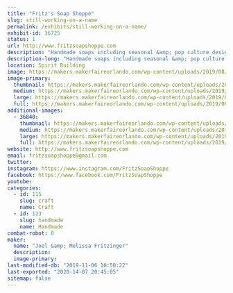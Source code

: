 ```yaml
---
title: "Fritz's Soap Shoppe"
slug: still-working-on-a-name
permalink: /exhibits/still-working-on-a-name/
exhibit-id: 36725
status: 1
url: http://www.fritzsoapshoppe.com
description: "Handmade soaps including seasonal &amp; pop culture designs."
description-long: "Handmade soaps including seasonal &amp; pop culture designs."
location: Spirit Building
image: https://makers.makerfaireorlando.com/wp-content/uploads/2019/08/68784534_100198098023462_1881906784793264128_o-1024x768.jpg
image-primary:
  thumbnail: https://makers.makerfaireorlando.com/wp-content/uploads/2019/08/68784534_100198098023462_1881906784793264128_o-150x150.jpg
  medium: https://makers.makerfaireorlando.com/wp-content/uploads/2019/08/68784534_100198098023462_1881906784793264128_o-300x225.jpg
  large: https://makers.makerfaireorlando.com/wp-content/uploads/2019/08/68784534_100198098023462_1881906784793264128_o-1024x768.jpg
  full: https://makers.makerfaireorlando.com/wp-content/uploads/2019/08/68784534_100198098023462_1881906784793264128_o.jpg
additional-images:
  - 36840:
    thumbnail: https://makers.makerfaireorlando.com/wp-content/uploads/2019/08/69803108_10157130917306253_8566433097891971072_o-150x150.jpg
    medium: https://makers.makerfaireorlando.com/wp-content/uploads/2019/08/69803108_10157130917306253_8566433097891971072_o-300x225.jpg
    large: https://makers.makerfaireorlando.com/wp-content/uploads/2019/08/69803108_10157130917306253_8566433097891971072_o-1024x768.jpg
    full: https://makers.makerfaireorlando.com/wp-content/uploads/2019/08/69803108_10157130917306253_8566433097891971072_o.jpg
website: http://www.fritzsoapshoppe.com
email: fritzsoapshoppe@gmail.com
twitter: 
instagram: https://www.instagram.com/FritzSoapShoppe
facebook: https://www.facebook.com/FritzSoapShoppe
youtube: 
categories:
  - id: 115
    slug: craft
    name: Craft
  - id: 123
    slug: handmade
    name: Handmade
combat-robot: 0
maker:
  name: "Joel &amp; Melissa Fritzinger"
  description:
  image-primary: 
last-modified-db: "2019-11-06 10:50:22"
last-exported: "2020-14-07 20:45:05"
sitemap: false
---
```

